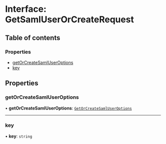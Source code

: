 # Interface: GetSamlUserOrCreateRequest

## Table of contents

### Properties

- [getOrCreateSamlUserOptions](GetSamlUserOrCreateRequest.md#getorcreatesamluseroptions)
- [key](GetSamlUserOrCreateRequest.md#key)

## Properties

### getOrCreateSamlUserOptions

• **getOrCreateSamlUserOptions**: [`GetOrCreateSamlUserOptions`](GetOrCreateSamlUserOptions.md)

___

### key

• **key**: `string`
